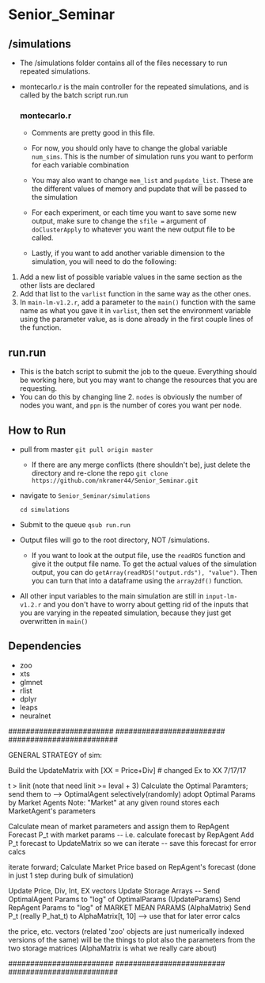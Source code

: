 # Senior_Seminar

## /simulations
- The /simulations folder contains all of the files necessary to run repeated simulations.  
- montecarlo.r is the main controller for the repeated simulations, and is called by the batch script run.run

  ### montecarlo.r 
  - Comments are pretty good in this file.  
  - For now, you should only have to change the global variable `num_sims`.  This is the number of simulation runs you want to       perform for each variable combination
  - You may also want to change `mem_list` and `pupdate_list`.  These are the different values of memory and pupdate that will be passed to the simulation
  - For each experiment, or each time you want to save some new output, make sure to change the `sfile =` argument of        `doClusterApply` to whatever you want the new output file to be called.  
      
  - Lastly, if you want to add another variable dimension to the simulation, you will need to do the following:
1. Add a new list of possible variable values in the same section as the other lists are declared
2. Add that list to the `varlist` function in the same way as the other ones.  
3. In `main-lm-v1.2.r`, add a parameter to the `main()` function with the same name as what you gave it in `varlist`, then set the environment variable using the parameter value, as is done already in the first couple lines of the function.

## run.run
- This is the batch script to submit the job to the queue.  Everything should be working here, but you may want to change the resources that you are requesting. 
-  You can do this by changing line 2.  `nodes` is obviously the number of nodes you want, and `ppn` is the number of cores you want per node.  

## How to Run
- pull from master
`git pull origin master`
  - If there are any merge conflicts (there shouldn't be), just delete the directory and re-clone the repo
  `git clone https://github.com/nkramer44/Senior_Seminar.git`
- navigate to `Senior_Seminar/simulations`

  `cd simulations`
- Submit to the queue
`qsub run.run`
- Output files will go to the root directory, NOT /simulations.  
    - If you want to look at the output file, use the `readRDS` function and give it the output file name.  To get the actual values of the simulation output, you can do `getArray(readRDS("output.rds"), "value")`.  Then you can turn that into a dataframe using the `array2df()` function. 
    
- All other input variables to the main simulation are still in `input-lm-v1.2.r` and you don't have to worry about getting rid of the inputs that you are varying in the repeated simulation, because they just get overwritten in `main()`

## Dependencies
- zoo
- xts
- glmnet
- rlist
- dplyr
- leaps
- neuralnet

########################  ######################### #########################

GENERAL STRATEGY of sim:

Build the UpdateMatrix with [XX = Price+Div] # changed Ex to XX 7/17/17

t > linit (note that need linit >= leval + 3)
Calculate the Optimal Paramters; send them to --> OptimalAgent
selectively(randomly) adopt Optimal Params by Market Agents
Note: "Market" at any given round stores each MarketAgent's parameters

Calculate mean of market parameters and assign them to RepAgent
Forecast P_t with market params -- i.e. calculate forecast by RepAgent
Add P_t forecast to UpdateMatrix so we can iterate -- save this forecast for
error calcs

iterate forward;
Calculate Market Price based on RepAgent's forecast (done in just 1 step
during bulk of simulation)

Update Price, Div, Int, EX vectors
Update Storage Arrays --
Send OptimalAgent Params to "log" of OptimalParams (UpdateParams)
Send RepAgent Params to "log" of MARKET MEAN PARAMS (AlphaMatrix)
Send P_t (really P_hat_t) to AlphaMatrix[t, 10] --> use that for later error
calcs

the price, etc. vectors (related 'zoo' objects are just numerically indexed
versions of the same)
will be the things to plot
also the parameters from the two storage matrices (AlphaMatrix is what we
really care about)

######################## ######################### #########################
